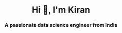 <h1 align="center">Hi 👋, I'm Kiran</h1>
<h3 align="center">A passionate data science engineer from India</h3>


